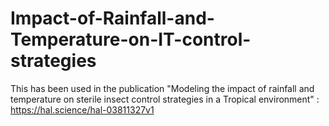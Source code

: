 # Impact-of-Rainfall-and-Temperature-on-IT-control-strategies

This has been used in the publication "Modeling the impact of rainfall and temperature on sterile insect control strategies in a Tropical environment" : https://hal.science/hal-03811327v1
